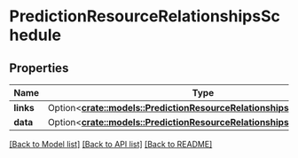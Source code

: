 # PredictionResourceRelationshipsSchedule

## Properties

Name | Type | Description | Notes
------------ | ------------- | ------------- | -------------
**links** | Option<[**crate::models::PredictionResourceRelationshipsScheduleLinks**](PredictionResource_relationships_schedule_links.md)> |  | [optional]
**data** | Option<[**crate::models::PredictionResourceRelationshipsScheduleData**](PredictionResource_relationships_schedule_data.md)> |  | [optional]

[[Back to Model list]](../README.md#documentation-for-models) [[Back to API list]](../README.md#documentation-for-api-endpoints) [[Back to README]](../README.md)


